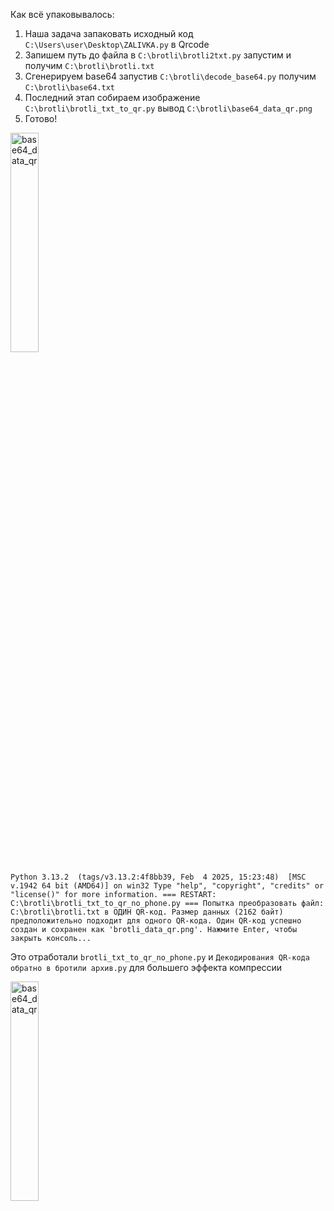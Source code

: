 Как всё упаковывалось:
1. Наша задача запаковать исходный код ‪`C:\Users\user\Desktop\ZALIVKA.py` в Qrcode
2. Запишем путь до файла в `‪C:\brotli\brotli2txt.py` запустим и получим `C:\brotli\brotli.txt`
3. Сгенерируем base64 запустив `‪C:\brotli\decode_base64.py` получим `‪C:\brotli\base64.txt`
4. Последний этап ‪собираем изображение `C:\brotli\brotli_txt_to_qr.py` вывод `C:\brotli\base64_data_qr.png`
5. Готово!

<img src="https://github.com/user-attachments/assets/025e8732-2cb8-4227-bf57-70542920d83d" alt="base64_data_qr" width="30%"/>  

`Python 3.13.2 
(tags/v3.13.2:4f8bb39, Feb  4 2025, 15:23:48) 
[MSC v.1942 64 bit (AMD64)] on win32
Type "help", "copyright", "credits" or "license()" for more information.
=== RESTART: C:\brotli\brotli_txt_to_qr_no_phone.py ===
Попытка преобразовать файл: C:\brotli\brotli.txt в ОДИН QR-код.
Размер данных (2162 байт) предположительно подходит для одного QR-кода.
Один QR-код успешно создан и сохранен как 'brotli_data_qr.png'.
Нажмите Enter, чтобы закрыть консоль...  `

Это отработали `brotli_txt_to_qr_no_phone.py` и `Декодирования QR-кода обратно в бротили архив.py` для большего эффекта компрессии  

<img src="https://github.com/user-attachments/assets/27fc7beb-665e-4b8d-8a9b-019db90b26c9" alt="base64_data_qr" width="30%"/>
